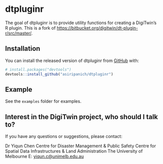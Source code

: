 
<!-- README.md is generated from README.Rmd. Please edit that file -->

# dtpluginr

<!-- badges: start -->
<!-- badges: end -->

The goal of dtpluginr is to provide utility functions for creating a
DigiTwin’s R plugin. This is a fork of
<https://bitbucket.org/digitwin/dt-plugin-r/src/master/>.

## Installation

You can install the released version of dtpluginr from
[GitHub](https://github.com/) with:

``` r
# install.packages("devtools")
devtools::install_github("asiripanich/dtpluginr")
```

## Example

See the `examples` folder for examples.

## Interest in the DigiTwin project, who should I talk to?

If you have any questions or suggestions, please contact:

Dr Yiqun Chen Centre for Disaster Management & Public Safety Centre for
Spatial Data Infrastructures & Land Administration The University of
Melbourne E: <yiqun.c@unimelb.edu.au>
